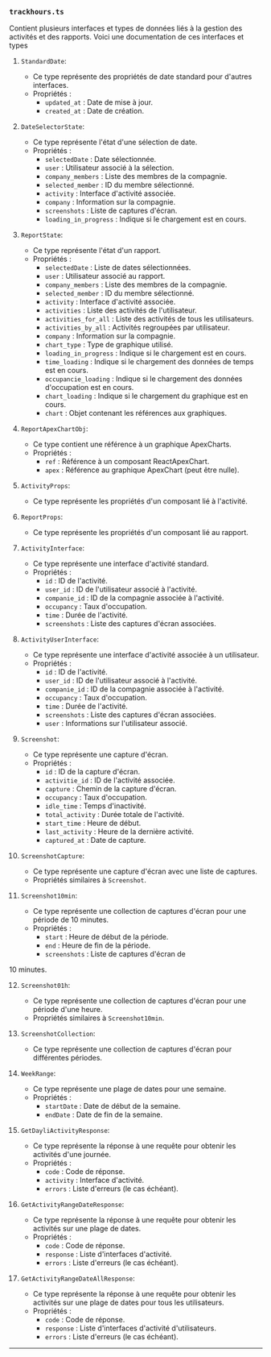 ### `trackhours.ts`

Contient plusieurs interfaces et types de données liés à la gestion des activités et des rapports. Voici une documentation de ces interfaces et types

1. `StandardDate`:
   - Ce type représente des propriétés de date standard pour d'autres interfaces.
   - Propriétés :
     - `updated_at` : Date de mise à jour.
     - `created_at` : Date de création.

2. `DateSelectorState`:
   - Ce type représente l'état d'une sélection de date.
   - Propriétés :
     - `selectedDate` : Date sélectionnée.
     - `user` : Utilisateur associé à la sélection.
     - `company_members` : Liste des membres de la compagnie.
     - `selected_member` : ID du membre sélectionné.
     - `activity` : Interface d'activité associée.
     - `company` : Information sur la compagnie.
     - `screenshots` : Liste de captures d'écran.
     - `loading_in_progress` : Indique si le chargement est en cours.

3. `ReportState`:
   - Ce type représente l'état d'un rapport.
   - Propriétés :
     - `selectedDate` : Liste de dates sélectionnées.
     - `user` : Utilisateur associé au rapport.
     - `company_members` : Liste des membres de la compagnie.
     - `selected_member` : ID du membre sélectionné.
     - `activity` : Interface d'activité associée.
     - `activities` : Liste des activités de l'utilisateur.
     - `activities_for_all` : Liste des activités de tous les utilisateurs.
     - `activities_by_all` : Activités regroupées par utilisateur.
     - `company` : Information sur la compagnie.
     - `chart_type` : Type de graphique utilisé.
     - `loading_in_progress` : Indique si le chargement est en cours.
     - `time_loading` : Indique si le chargement des données de temps est en cours.
     - `occupancie_loading` : Indique si le chargement des données d'occupation est en cours.
     - `chart_loading` : Indique si le chargement du graphique est en cours.
     - `chart` : Objet contenant les références aux graphiques.

4. `ReportApexChartObj`:
   - Ce type contient une référence à un graphique ApexCharts.
   - Propriétés :
     - `ref` : Référence à un composant ReactApexChart.
     - `apex` : Référence au graphique ApexChart (peut être nulle).

5. `ActivityProps`:
   - Ce type représente les propriétés d'un composant lié à l'activité.

6. `ReportProps`:
   - Ce type représente les propriétés d'un composant lié au rapport.

7. `ActivityInterface`:
   - Ce type représente une interface d'activité standard.
   - Propriétés :
     - `id` : ID de l'activité.
     - `user_id` : ID de l'utilisateur associé à l'activité.
     - `companie_id` : ID de la compagnie associée à l'activité.
     - `occupancy` : Taux d'occupation.
     - `time` : Durée de l'activité.
     - `screenshots` : Liste des captures d'écran associées.

8. `ActivityUserInterface`:
   - Ce type représente une interface d'activité associée à un utilisateur.
   - Propriétés :
     - `id` : ID de l'activité.
     - `user_id` : ID de l'utilisateur associé à l'activité.
     - `companie_id` : ID de la compagnie associée à l'activité.
     - `occupancy` : Taux d'occupation.
     - `time` : Durée de l'activité.
     - `screenshots` : Liste des captures d'écran associées.
     - `user` : Informations sur l'utilisateur associé.

9. `Screenshot`:
   - Ce type représente une capture d'écran.
   - Propriétés :
     - `id` : ID de la capture d'écran.
     - `activitie_id` : ID de l'activité associée.
     - `capture` : Chemin de la capture d'écran.
     - `occupancy` : Taux d'occupation.
     - `idle_time` : Temps d'inactivité.
     - `total_activity` : Durée totale de l'activité.
     - `start_time` : Heure de début.
     - `last_activity` : Heure de la dernière activité.
     - `captured_at` : Date de capture.

10. `ScreenshotCapture`:
    - Ce type représente une capture d'écran avec une liste de captures.
    - Propriétés similaires à `Screenshot`.

11. `Screenshot10min`:
    - Ce type représente une collection de captures d'écran pour une période de 10 minutes.
    - Propriétés :
      - `start` : Heure de début de la période.
      - `end` : Heure de fin de la période.
      - `screenshots` : Liste de captures d'écran de

 10 minutes.

12. `Screenshot01h`:
    - Ce type représente une collection de captures d'écran pour une période d'une heure.
    - Propriétés similaires à `Screenshot10min`.

13. `ScreenshotCollection`:
    - Ce type représente une collection de captures d'écran pour différentes périodes.

14. `WeekRange`:
    - Ce type représente une plage de dates pour une semaine.
    - Propriétés :
      - `startDate` : Date de début de la semaine.
      - `endDate` : Date de fin de la semaine.

15. `GetDayliActivityResponse`:
    - Ce type représente la réponse à une requête pour obtenir les activités d'une journée.
    - Propriétés :
      - `code` : Code de réponse.
      - `activity` : Interface d'activité.
      - `errors` : Liste d'erreurs (le cas échéant).

16. `GetActivityRangeDateResponse`:
    - Ce type représente la réponse à une requête pour obtenir les activités sur une plage de dates.
    - Propriétés :
      - `code` : Code de réponse.
      - `response` : Liste d'interfaces d'activité.
      - `errors` : Liste d'erreurs (le cas échéant).

17. `GetActivityRangeDateAllResponse`:
    - Ce type représente la réponse à une requête pour obtenir les activités sur une plage de dates pour tous les utilisateurs.
    - Propriétés :
      - `code` : Code de réponse.
      - `response` : Liste d'interfaces d'activité d'utilisateurs.
      - `errors` : Liste d'erreurs (le cas échéant).
---